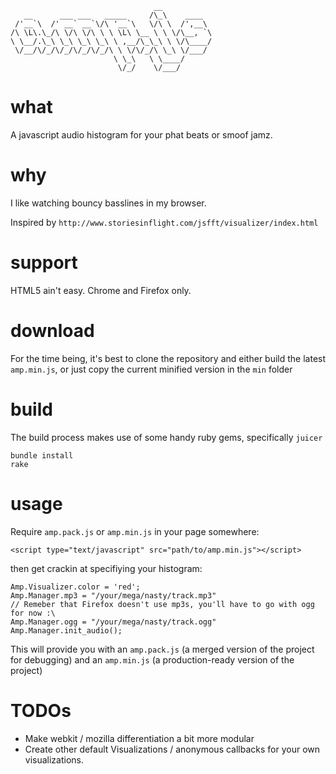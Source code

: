 ```
                                __
   __      ___ ___   _____     /\_\    ____
 /'__`\  /' __` __`\/\ '__`\   \/\ \  /',__\
/\ \L\.\_/\ \/\ \/\ \ \ \L\ \__ \ \ \/\__, `\
\ \__/.\_\ \_\ \_\ \_\ \ ,__/\_\_\ \ \/\____/
 \/__/\/_/\/_/\/_/\/_/\ \ \/\/_/\ \_\ \/___/
                       \ \_\   \ \____/
                        \/_/    \/___/
```

# what

A javascript audio histogram for your phat beats or smoof jamz.

# why

I like watching bouncy basslines in my browser.

Inspired by `http://www.storiesinflight.com/jsfft/visualizer/index.html`

# support

HTML5 ain't easy.
Chrome and Firefox only.

# download

For the time being, it's best to clone the repository and either build the latest `amp.min.js`, or just copy the current minified version in the `min` folder

# build

The build process makes use of some handy ruby gems, specifically `juicer`

```
bundle install
rake
```

# usage

Require `amp.pack.js` or `amp.min.js` in your page somewhere:

```
<script type="text/javascript" src="path/to/amp.min.js"></script>
```

then get crackin at specifiying your histogram:

```
Amp.Visualizer.color = 'red';
Amp.Manager.mp3 = "/your/mega/nasty/track.mp3"
// Remeber that Firefox doesn't use mp3s, you'll have to go with ogg for now :\
Amp.Manager.ogg = "/your/mega/nasty/track.ogg"
Amp.Manager.init_audio();
```

This will provide you with an `amp.pack.js` (a merged version of the project for debugging)
and an `amp.min.js` (a production-ready version of the project)

# TODOs

- Make webkit / mozilla differentiation a bit more modular
- Create other default Visualizations / anonymous callbacks for your own visualizations.

